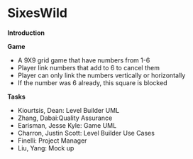 # SixesWild

**Introduction**

**Game**
- A 9X9 grid game that have numbers from 1-6
- Player link numbers that add to 6 to cancel them
- Player can only link the numbers vertically or horizontally
- If the number was 6 already, this square is blocked

**Tasks**
- Kiourtsis, Dean: Level Builder UML
- Zhang, Dabai:Quality Assurance
- Earisman, Jesse Kyle: Game UML
- Charron, Justin Scott: Level Builder Use Cases
- Finelli: Project Manager
- Liu, Yang: Mock up
